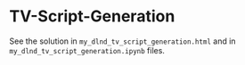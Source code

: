 # TV-Script-Generation
See the solution in `my_dlnd_tv_script_generation.html` and in `my_dlnd_tv_script_generation.ipynb` files.
